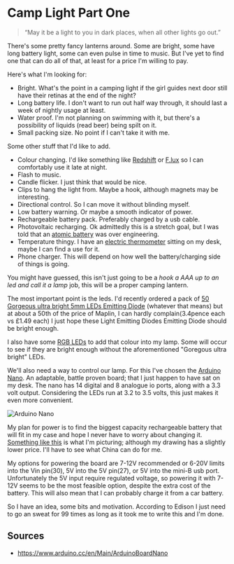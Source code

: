 # Camp Light Part One

> “May it be a light to you in dark places, when all other lights go out.” 

There's some pretty fancy lanterns around. Some are bright, some have long battery light, some can even pulse in time to music. But I've yet to find one that can do all of that, at least for a price I'm willing to pay.

Here's what I'm looking for:

* Bright. What's the point in a camping light if the girl guides next door still have their retinas at the end of the night?
* Long battery life. I don't want to run out half way through, it should last a week of nightly usage at least.
* Water proof. I'm not planning on swimming with it, but there's a possibility of liquids (read beer) being spilt on it.
* Small packing size. No point if I can't take it with me.

Some other stuff that I'd like to add.

* Colour changing. I'd like something like [Redshift](http://jonls.dk/redshift/) or [F.lux](https://justgetflux.com/) so I can comfortably use it late at night.
* Flash to music.
* Candle flicker. I just think that would be nice.
* Clips to hang the light from. Maybe a hook, although magnets may be interesting.
* Directional control. So I can move it without blinding myself.
* Low battery warning. Or maybe a smooth indicator of power.
* Rechargeable battery pack. Preferably charged by a usb cable.
* Photovoltaic recharging. Ok admittedly this is a stretch goal, but I was told that an [atomic battery](https://en.wikipedia.org/wiki/Atomic_battery) was over engineering.
* Temperature thingy. I have an [electric thermometer](http://www.amazon.co.uk/gp/product/B00HI7LUKW) sitting on my desk, maybe I can find a use for it.
* Phone charger. This will depend on how well the battery/charging side of things is going.

You might have guessed, this isn't just going to be a *hook a AAA up to an led and call it a lamp* job, this will be a proper camping lantern.

The most important point is the leds. I'd recently ordered a pack of [50 Gorgeous ultra bright 5mm LEDs Emitting Diode](http://www.amazon.co.uk/gp/product/B008AGOLQA) (whatever that means) but at about a 50th of the price of Maplin, I can hardly complain(3.4pence each vs £1.49 each) I just hope these Light Emitting Diodes Emitting Diode should be bright enough.

I also have some [RGB LEDs](http://www.amazon.co.uk/gp/product/B005VMDROS) to add that colour into my lamp. Some will occur to see if they are bright enough without the aforementioned "Goregous ultra bright" LEDs. 
 
 We'll also need a way to control our lamp. For this I've chosen the [Arduino Nano](https://www.arduino.cc/en/Main/ArduinoBoardNano). An adaptable, battle proven board; that I just happen to have sat on my desk. The nano has 14 digital and 8 analogue io ports, along with a 3.3 volt output. Considering the LEDs run at 3.2 to 3.5 volts, this just makes it even more convenient.
 
 ![Arduino Nano](https://www.arduino.cc/en/uploads/Main/ArduinoNanoFront_3_sm.jpg)
 
 My plan for power is to find the biggest capacity rechargeable battery that will fit in my case and hope I never have to worry about changing it. [Something like this](https://www.adafruit.com/products/328) is what I'm picturing; although my drawing has a slightly lower price. I'll have to see what China can do for me. 
 
 My options for powering the board are 7-12V recommended or 6-20V limits into the Vin pin(30), 5V into the 5V pin(27), or 5V into the mini-B usb port. Unfortunately the 5V input require regulated voltage, so powering it with 7-12V seems to be the most feasible option, despite the extra cost of the battery. This will also mean that  I can probably charge it from a car battery.
 
 
 So I have an idea, some bits and motivation. According to Edison I just need to go an sweat for 99 times as long as it took me to write this and I'm done.


## Sources

* https://www.arduino.cc/en/Main/ArduinoBoardNano